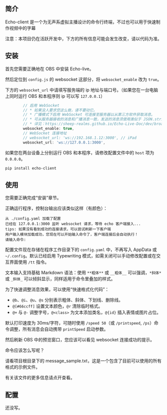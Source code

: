 ## 简介

Echo-client 是一个为无声系虚拟主播设计的命令行终端，不过也可以用于快速制作视频中的字幕

注意：本项目仍在活跃开发中，下方的所有信息可能会发生改变，请以代码为准。

## 安装

首先您需要正确地在 OBS 中安装 Echo-live。

然后定位到 `config.js` 的 websocket 这部分，将 `websocket_enable` 改为 `true`。

下方的 `websocket_url` 中请填写服务端的 ip 地址与端口号。（如果您在一台电脑上同时运行 OBS 和本程序则 ip 可以写 `127.0.0.1`）

```js
        // 启用 WebSocket
        // * 如果没人要求您这么做，请不要动它。
        // * 广播模式下启用 WebSocket 可连接至服务器以从第三方软件获取消息。
        // * 可从服务器接收的消息和广播消息一致，发送的消息须使用类似于 JSON.stringify 的方法序列化。
        // * 详见：https://sheep-realms.github.io/Echo-Live-Doc/dev/broadcast/
        websocket_enable: true,
        // WebSocket 连接地址
        // websocket_url: 'ws://192.168.1.12:3000', // iPad
        websocket_url: 'ws://127.0.0.1:3000',
```

如果您在两台设备上分别运行 OBS 和本程序，请修改配置文件中的 `host` 项为 `0.0.0.0`。

```sh
pip install echo-client
```

## 使用

您需要正确完成“安装”章节。

正确运行程序，控制台输出应该类似这样（有颜色）：

```
从 ./config.yaml 加载了配置
已经在 127.0.0.1:3000 监听 websocket 请求，等待 echo 客户端接入...
tips: 如果没有看到成功的连接请求，可以尝试刷新一下客户端
用户输入模块加载成功，您现在可以开始输入命令了，客户端连接后会自动执行！
请输入命令:
```

配置文件现在存储在程序工作目录下的 `config.yaml` 中，不再写入 AppData 或 `~/.config`。默认已经启用 Typewriting 模式，如需关闭可以手动修改配置或在交互界面使用 `/tt` 指令。

文本输入支持基础 Markdown 语法：使用 `**粗体**` 或 `__粗体__` 可以强调，`*斜体*` 或 `_斜体_` 可以倾斜显示，同样适用于命令里叠加的样式。

为了快速调整消息效果，可以使用“快速格式化代码”：

- `@b`、`@i`、`@u`、`@s` 分别表示粗体、斜体、下划线、删除线。
- `@[#66ccff]` 设置文本颜色，`@r` 清除临时格式。
- `@+` 与 `@-` 调整字号，`@<class>` 为文本添加类名，`@{id}` 插入表情或图片占位。

默认打印速度为 30ms/字符，可随时使用 `/speed 50`（或 `/printspeed`, `/ps`）命令调整，所有消息会自动携带 `printSpeed` 启动参数。

然后刷新 OBS 中的预览窗口，您应该可以看见 websocket 连接成功的提示。

命令应该怎么写呢？

请看项目根目录下的 message_sample.txt，这是一个包含了目前可以使用的所有格式的示例文件。

有关该文件的更多信息请点开查看。

## 配置

还没写。

